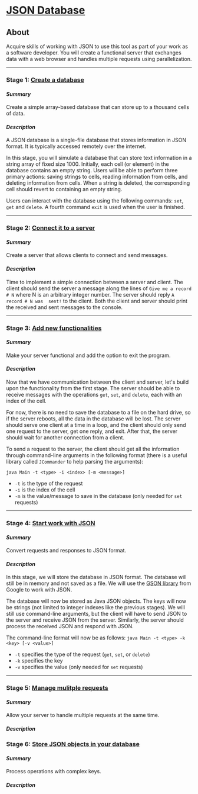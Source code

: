 # [JSON Database](https://hyperskill.org/projects/65)

## About

Acquire skills of working with JSON to use this tool as part of your work as a software developer. You will create a
functional server that exchanges data with a web browser and handles multiple requests using parallelization.

---

### Stage 1: [Create a database](https://hyperskill.org/projects/65/stages/348/implement)

#### _Summary_

Create a simple array-based database that can store up to a thousand cells of data.

#### _Description_

A JSON database is a single-file database that stores information in JSON format. It is typically accessed remotely
over the internet.

In this stage, you will simulate a database that can store text information in a string array of fixed size 1000.
Initially, each cell (or element) in the database contains an empty string. Users will be able to perform three
primary actions: saving strings to cells, reading information from cells, and deleting information from cells. When
a string is deleted, the corresponding cell should revert to containing an empty string.

Users can interact with the database using the following commands: `set`, `get` and `delete`. A fourth command
`exit` is used when the user is finished.

---

### Stage 2: [Connect it to a server](https://hyperskill.org/projects/65/stages/349/implement)

#### _Summary_

Create a server that allows clients to connect and send messages.

#### _Description_

Time to implement a simple connection between a server and client. The client should send the server a message along
the lines of `Give me a record # N` where N is an arbitrary integer number. The server should reply `A record # N was 
sent!` to the client. Both the client and server should print the received and sent messages to the console.

---

### Stage 3: [Add new functionalities](https://hyperskill.org/projects/65/stages/350/implement)

#### _Summary_

Make your server functional and add the option to exit the program.

#### _Description_

Now that we have communication between the client and server, let's build upon the functionality from the first stage.
The server should be able to receive messages with the operations `get`, `set`, and `delete`, each with an index of the
cell.

For now, there is no need to save the database to a file on the hard drive, so if the server reboots, all the data in
the database will be lost. The server should serve one client at a time in a loop, and the client should only send
one request to the server, get one reply, and exit. After that, the server should wait for another connection from a
client.

To send a request to the server, the client should get all the information through command-line arguments in the
following format (there is a useful library called `JCommander` to help parsing the arguments):

`java Main -t <type> -i <index> [-m <message>]`

- `-t` is the type of the request
- `-i` is the index of the cell
- `-m` is the value/message to save in the database (only needed for `set` requests)

---

### Stage 4: [Start work with JSON](https://hyperskill.org/projects/65/stages/351/implement)

#### _Summary_

Convert requests and responses to JSON format.

#### _Description_

In this stage, we will store the database in JSON format. The database will still be in memory and not saved as a file.
We will use the [GSON library](https://google.github.io/gson/) from Google to work with JSON.

The database will now be stored as Java JSON objects. The keys will now be strings (not limited to integer indexes 
like the previous stages). We will still use command-line arguments, but the client will have to send JSON to the 
server and receive JSON from the server. Similarly, the server should process the received JSON and respond with JSON.

The command-line format will now be as follows:
`java Main -t <type> -k <key> [-v <value>]`

- `-t` specifies the type of the request (`get`, `set`, or `delete`)
- `-k` specifies the key
- `-v` specifies the value (only needed for `set` requests)

---

### Stage 5: [Manage mulitple requests](https://hyperskill.org/projects/65/stages/352/implement)

#### _Summary_

Allow your server to handle multiple requests at the same time.

#### _Description_

### Stage 6: [Store JSON objects in your database](https://hyperskill.org/projects/65/stages/353/implement)

#### _Summary_

Process operations with complex keys.

#### _Description_
